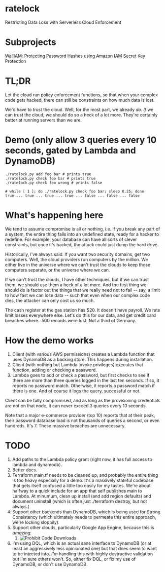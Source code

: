 # ratelock
Restricting Data Loss with Serverless Cloud Enforcement

# Subprojects
[WallIAM](https://github.com/dakami/ratelock/tree/master/walliam):
Protecting Password Hashes using Amazon IAM Secret Key Protection

# TL;DR
Let the cloud run policy enforcement functions, so that when your complex
code gets hacked, there can still be constraints on how much data is lost.

We'd have to trust the cloud.  Well, for the most part, we already *do*.
*If* we can trust the cloud, we should do so a heck of a lot more.
They're certainly better at running servers than we are.

# Demo (only allow 3 queries every 10 seconds, gated by Lambda and DynamoDB)
    ./ratelock.py add foo bar # prints true
    ./ratelock.py check foo bar # prints true
    ./ratelock.py check foo wrong # prints false           
    
    # while [ 1 ]; do ./ratelock.py check foo bar; sleep 0.25; done                                                      
    true ... true ... true ... true ... false ... false ... false

# What's happening here
We tend to assume compromise is all or nothing, i.e. if you break any part of
a system, the entire thing fails into an undefined state, ready for a hacker
to redefine.  For example, your database can have all sorts of clever
constraints, but once it's hacked, the attack could just dump the hard drive.

Historically, I've always said:  If you want two security domains, get two
computers.  Well, the cloud providers run computers by the million.  We
either live in the universe where we can't trust the clouds to keep those
computers separate, or the universe where we can.

If we can't trust the clouds, I have other techniques, but if we can trust them,
we should use them a heck of a lot more.  And the first thing we should do
is factor out the things that we really need not to fail -- say, a limit to
how fast we can lose data -- such that even when our complex code dies, the
attacker can only cost us so much.

The cash register at the gas station has $20.  It doesn't have payroll.  We
rate limit losses everywhere else.  Let's do this for our data, and get
credit card breaches where...500 records were lost.  Not a third of Germany.

# How the demo works
1. Client (with various AWS permissions) creates a Lambda function that uses
DynamoDB as a backing store.  This happens during installation.
2. Client (with nothing but Lambda Invoke privileges) executes that function,
adding or checking a password.  
3. Lambda goes to add or check a password, but first checks to see if there are
more than three queries logged in the last ten seconds.  If so, it reports
no password match.  Otherwise, it reports a password match if there is one.
And of course it logs the query, successful or not.

Client can be fully compromised, and as long as the provisioning credentials
are not on that node, it can never exceed 3 queries every 10 seconds.

Note that a major e-commerce provider (top 10) reports that at their peak,
their password database load is not thousands of queries a second, or even
hundreds.  It's 7.  These massive breaches are unnecessary.

# TODO

1. Add paths to the Lambda policy grant (right now, it has full access to
lambda and dynamodb).
2. Better docs.
3. Terraform main.tf needs to be cleaned up, and probably the entire thing
is too heavy especially for a demo.  It's a massively stateful codebase
that gets itself confused a little too easily for my tastes.  We're about
halfway to a quick include for an app that self publishes main to Lambda.
At minumum, clean up install (and add region defaults) and document
uninstall (which is often just ./terraform destroy, but not always.)
4. Support other backends than DynamoDB, which is being used for
Strong Consistency (which ultimately needs to permeate this entire approach,
we're locking sloppily).
5. Support other clouds, particularly Google App Engine, because this is
*amazing*:
   1. ![Prohibit Code Downloads](https://i.imgur.com/HwFdhhg.png "")
6. I'm using DQL, which is an actual sane interface to DynamoDB (or at least
an aggressively less opinionated one) but that does seem to want to be
injected into.  *I'm* handling this with highly destructive validation but
I'm sure others won't.  So, either fix DQL, or fix my use of DynamoDB, or
don't use DynamoDB.